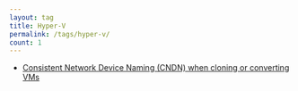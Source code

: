 ```yaml
---
layout: tag
title: Hyper-V
permalink: /tags/hyper-v/
count: 1
---
```


- [Consistent Network Device Naming (CNDN) when cloning or converting VMs](https://www.piotrkowalski.info/blog/devops/consistent-network-interface-names/)
